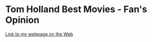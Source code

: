 # Tom Holland Best Movies - Fan's Opinion

[Link to my webpage on the Web](https://njimen47.github.io/Best_Movies_from_Tom_Holland_Website_Midterm2_Noe_Jimenez/)
